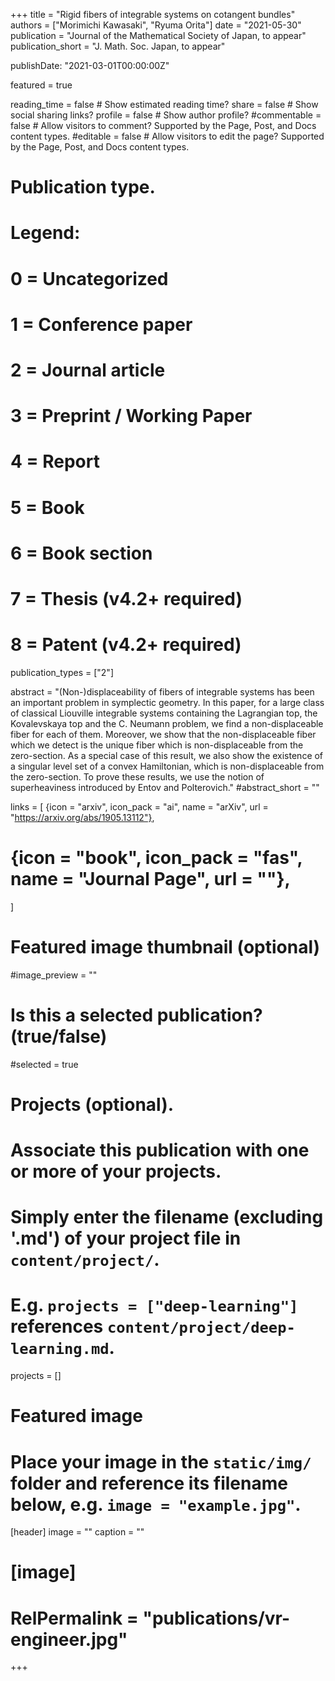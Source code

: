 +++
title = "Rigid fibers of integrable systems on cotangent bundles"
authors = ["Morimichi Kawasaki", "Ryuma Orita"]
date = "2021-05-30"
publication = "Journal of the Mathematical Society of Japan, to appear"
publication_short = "J. Math. Soc. Japan, to appear"

publishDate: "2021-03-01T00:00:00Z"

featured = true

reading_time = false  # Show estimated reading time?
share = false  # Show social sharing links?
profile = false  # Show author profile?
#commentable = false  # Allow visitors to comment? Supported by the Page, Post, and Docs content types.
#editable = false  # Allow visitors to edit the page? Supported by the Page, Post, and Docs content types.

# Publication type.
# Legend:
# 0 = Uncategorized
# 1 = Conference paper
# 2 = Journal article
# 3 = Preprint / Working Paper
# 4 = Report
# 5 = Book
# 6 = Book section
# 7 = Thesis (v4.2+ required)
# 8 = Patent (v4.2+ required)
publication_types = ["2"]

abstract = "(Non-)displaceability of fibers of integrable systems has been an important problem in symplectic geometry. In this paper, for a large class of classical Liouville integrable systems containing the Lagrangian top, the Kovalevskaya top and the C. Neumann problem, we find a non-displaceable fiber for each of them. Moreover, we show that the non-displaceable fiber which we detect is the unique fiber which is non-displaceable from the zero-section. As a special case of this result, we also show the existence of a singular level set of a convex Hamiltonian, which is non-displaceable from the zero-section. To prove these results, we use the notion of superheaviness introduced by Entov and Polterovich."
#abstract_short = ""

links = [
  {icon = "arxiv", icon_pack = "ai", name = "arXiv", url = "https://arxiv.org/abs/1905.13112"},
#  {icon = "book", icon_pack = "fas", name = "Journal Page", url = ""},
  ]

# Featured image thumbnail (optional)
#image_preview = ""

# Is this a selected publication? (true/false)
#selected = true

# Projects (optional).
#   Associate this publication with one or more of your projects.
#   Simply enter the filename (excluding '.md') of your project file in `content/project/`.
#   E.g. `projects = ["deep-learning"]` references `content/project/deep-learning.md`.
projects = []

# Featured image
# Place your image in the `static/img/` folder and reference its filename below, e.g. `image = "example.jpg"`.
[header]
image = ""
caption = ""

# [image]
# RelPermalink = "publications/vr-engineer.jpg"
+++
